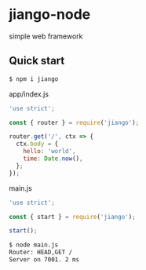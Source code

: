 # jiango-node
simple web framework

## Quick start

```bash
$ npm i jiango
```

app/index.js
```js
'use strict';

const { router } = require('jiango');

router.get('/', ctx => {
  ctx.body = {
    hello: 'world',
    time: Date.now(),
  };
});
```

main.js
```js
'use strict';

const { start } = require('jiango');

start();
```

```bash
$ node main.js
Router: HEAD,GET /
Server on 7001. 2 ms
```
